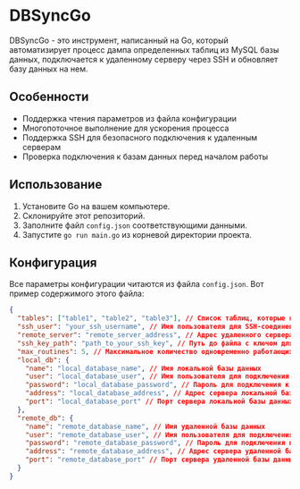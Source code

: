 # DBSyncGo

DBSyncGo - это инструмент, написанный на Go, который автоматизирует процесс дампа определенных таблиц из MySQL базы данных, подключается к удаленному серверу через SSH и обновляет базу данных на нем.

## Особенности

- Поддержка чтения параметров из файла конфигурации
- Многопоточное выполнение для ускорения процесса
- Поддержка SSH для безопасного подключения к удаленным серверам
- Проверка подключения к базам данных перед началом работы

## Использование

1. Установите Go на вашем компьютере.
2. Склонируйте этот репозиторий.
3. Заполните файл `config.json` соответствующими данными.
4. Запустите `go run main.go` из корневой директории проекта.

## Конфигурация

Все параметры конфигурации читаются из файла `config.json`. Вот пример содержимого этого файла:

```json
{
  "tables": ["table1", "table2", "table3"], // Список таблиц, которые нужно синхронизировать
  "ssh_user": "your_ssh_username", // Имя пользователя для SSH-соединения
  "remote_server": "remote_server_address", // Адрес удаленного сервера
  "ssh_key_path": "path_to_your_ssh_key", // Путь до файла с ключом для SSH-соединения
  "max_routines": 5, // Максимальное количество одновременно работающих горутин
  "local_db": {
    "name": "local_database_name", // Имя локальной базы данных
    "user": "local_database_user", // Имя пользователя для подключения к локальной базе данных
    "password": "local_database_password", // Пароль для подключения к локальной базе данных
    "address": "local_database_address", // Адрес сервера локальной базы данных
    "port": "local_database_port" // Порт сервера локальной базы данных
  },
  "remote_db": {
    "name": "remote_database_name", // Имя удаленной базы данных
    "user": "remote_database_user", // Имя пользователя для подключения к удаленной базе данных
    "password": "remote_database_password", // Пароль для подключения к удаленной базе данных
    "address": "remote_database_address", // Адрес сервера удаленной базы данных
    "port": "remote_database_port" // Порт сервера удаленной базы данных
  }
}

```